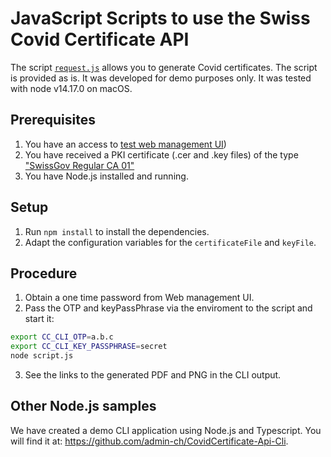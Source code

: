 # JavaScript Scripts to use the Swiss Covid Certificate API

The script [`request.js`](request.js) allows you to generate Covid certificates. The script is provided as is.
It was developed for demo purposes only. It was tested with node v14.17.0 on macOS.

## Prerequisites

1. You have an access to [test web management UI](https://www.covidcertificate-a.admin.ch/))
2. You have received a PKI certificate (.cer and .key files) of the type ["SwissGov Regular CA 01"](https://www.bit.admin.ch/bit/en/home/subsites/allgemeines-zur-swiss-government-pki/rootzertifikate/swiss-government-root-ca-ii.html)
3. You have Node.js installed and running.

## Setup

1. Run `npm install` to install the dependencies.
2. Adapt the configuration variables for the `certificateFile` and `keyFile`.

## Procedure

1. Obtain a one time password from Web management UI.
2. Pass the OTP and keyPassPhrase via the enviroment to the script and start it:

```bash
export CC_CLI_OTP=a.b.c
export CC_CLI_KEY_PASSPHRASE=secret
node script.js
```

3. See the links to the generated PDF and PNG in the CLI output.

## Other Node.js samples

We have created a demo CLI application using Node.js and Typescript. You will find it at: <https://github.com/admin-ch/CovidCertificate-Api-Cli>.
